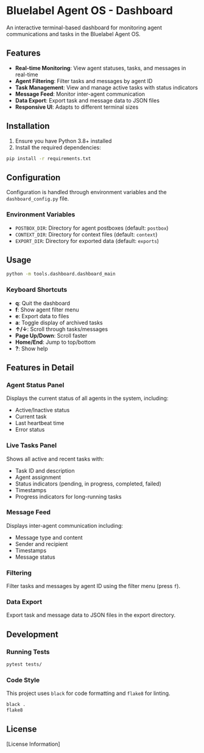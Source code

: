 # Bluelabel Agent OS - Dashboard

An interactive terminal-based dashboard for monitoring agent communications and tasks in the Bluelabel Agent OS.

## Features

- **Real-time Monitoring**: View agent statuses, tasks, and messages in real-time
- **Agent Filtering**: Filter tasks and messages by agent ID
- **Task Management**: View and manage active tasks with status indicators
- **Message Feed**: Monitor inter-agent communication
- **Data Export**: Export task and message data to JSON files
- **Responsive UI**: Adapts to different terminal sizes

## Installation

1. Ensure you have Python 3.8+ installed
2. Install the required dependencies:

```bash
pip install -r requirements.txt
```

## Configuration

Configuration is handled through environment variables and the `dashboard_config.py` file.

### Environment Variables

- `POSTBOX_DIR`: Directory for agent postboxes (default: `postbox`)
- `CONTEXT_DIR`: Directory for context files (default: `context`)
- `EXPORT_DIR`: Directory for exported data (default: `exports`)

## Usage

```bash
python -m tools.dashboard.dashboard_main
```

### Keyboard Shortcuts

- **q**: Quit the dashboard
- **f**: Show agent filter menu
- **e**: Export data to files
- **a**: Toggle display of archived tasks
- **↑/↓**: Scroll through tasks/messages
- **Page Up/Down**: Scroll faster
- **Home/End**: Jump to top/bottom
- **?**: Show help

## Features in Detail

### Agent Status Panel

Displays the current status of all agents in the system, including:
- Active/Inactive status
- Current task
- Last heartbeat time
- Error status

### Live Tasks Panel

Shows all active and recent tasks with:
- Task ID and description
- Agent assignment
- Status indicators (pending, in progress, completed, failed)
- Timestamps
- Progress indicators for long-running tasks

### Message Feed

Displays inter-agent communication including:
- Message type and content
- Sender and recipient
- Timestamps
- Message status

### Filtering

Filter tasks and messages by agent ID using the filter menu (press `f`).

### Data Export

Export task and message data to JSON files in the export directory.

## Development

### Running Tests

```bash
pytest tests/
```

### Code Style

This project uses `black` for code formatting and `flake8` for linting.

```bash
black .
flake8
```

## License

[License Information]
